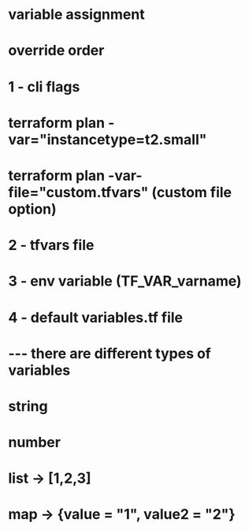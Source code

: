 # variable assignment
# override order
# 1 - cli flags 
#   terraform plan -var="instancetype=t2.small"
#   terraform plan -var-file="custom.tfvars" (custom file option)
# 2 - tfvars file
# 3 - env variable (TF_VAR_varname)
# 4 - default variables.tf file

# --- there are different types of variables
# string
# number
# list -> [1,2,3]
# map -> {value = "1", value2 = "2"}